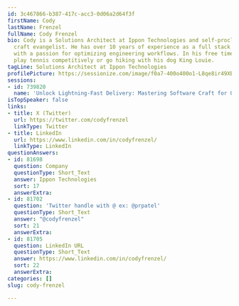 ```yaml
---
id: 3c467866-b387-417c-acc3-0d06a2d64f3f
firstName: Cody
lastName: Frenzel
fullName: Cody Frenzel
bio: Cody is a Solutions Architect at Ippon Technologies and self-proclaimed software
  craft evangelist. He has over 10 years of experience as a full stack developer,
  with a passion for optimizing engineering workflows. In his free time he likes to
  play tennis competitively or go hiking with his dog King Louie.
tagLine: Solutions Architect at Ippon Technologies
profilePicture: https://sessionize.com/image/f0a7-400o400o1-L8qe8ir49XBHruZgobpFyM.jpg
sessions:
- id: 739820
  name: 'Unlock Lightning-Fast Delivery: Mastering Software Craft for Unrivaled Success'
isTopSpeaker: false
links:
- title: X (Twitter)
  url: https://twitter.com/codyfrenzel
  linkType: Twitter
- title: LinkedIn
  url: https://www.linkedin.com/in/codyfrenzel/
  linkType: LinkedIn
questionAnswers:
- id: 81698
  question: Company
  questionType: Short_Text
  answer: Ippon Technologies
  sort: 17
  answerExtra:
- id: 81702
  question: 'Twitter handle with @ ex: @prpatel'
  questionType: Short_Text
  answer: "@codyfrenzel"
  sort: 21
  answerExtra:
- id: 81705
  question: LinkedIn URL
  questionType: Short_Text
  answer: https://www.linkedin.com/in/codyfrenzel/
  sort: 22
  answerExtra:
categories: []
slug: cody-frenzel

---
```

